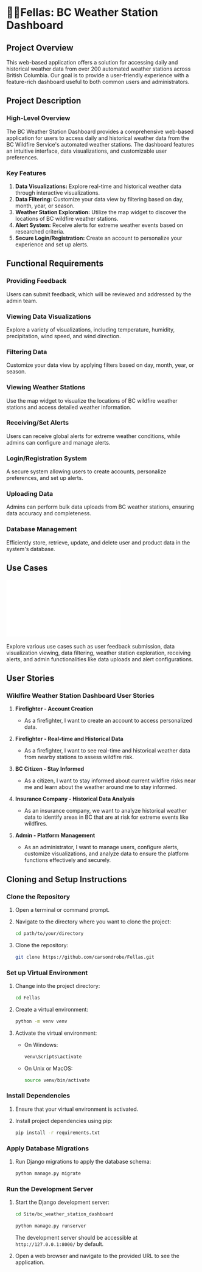 # 🤹‍♂️Fellas: BC Weather Station Dashboard

## Project Overview

This web-based application offers a  solution for accessing daily and historical weather data from over 200 automated weather stations across British Columbia. Our goal is to provide a user-friendly experience with a feature-rich dashboard useful to both common users and administrators.

## Project Description

### High-Level Overview

The BC Weather Station Dashboard provides a comprehensive web-based application for users to access daily and historical weather data from the BC Wildfire Service's automated weather stations. The dashboard features an intuitive interface, data visualizations, and customizable user preferences.

### Key Features

1. **Data Visualizations:** Explore real-time and historical weather data through interactive visualizations.
2. **Data Filtering:** Customize your data view by filtering based on day, month, year, or season.
3. **Weather Station Exploration:** Utilize the map widget to discover the locations of BC wildfire weather stations.
4. **Alert System:** Receive alerts for extreme weather events based on researched criteria.
5. **Secure Login/Registration:** Create an account to personalize your experience and set up alerts.

## Functional Requirements

### Providing Feedback

Users can submit feedback, which will be reviewed and addressed by the admin team.

### Viewing Data Visualizations

Explore a variety of visualizations, including temperature, humidity, precipitation, wind speed, and wind direction.

### Filtering Data

Customize your data view by applying filters based on day, month, year, or season.

### Viewing Weather Stations

Use the map widget to visualize the locations of BC wildfire weather stations and access detailed weather information.

### Receiving/Set Alerts

Users can receive global alerts for extreme weather conditions, while admins can configure and manage alerts.

### Login/Registration System

A secure system allowing users to create accounts, personalize preferences, and set up alerts.

### Uploading Data

Admins can perform bulk data uploads from BC weather stations, ensuring data accuracy and completeness.

### Database Management

Efficiently store, retrieve, update, and delete user and product data in the system's database.

## Use Cases

![Use Case Diagram](Project_Use_Case_Diagram.pdf)

Explore various use cases such as user feedback submission, data visualization viewing, data filtering, weather station exploration, receiving alerts, and admin functionalities like data uploads and alert configurations.

## User Stories

### Wildfire Weather Station Dashboard User Stories

1. **Firefighter - Account Creation**
   - As a firefighter, I want to create an account to access personalized data.

2. **Firefighter - Real-time and Historical Data**
   - As a firefighter, I want to see real-time and historical weather data from nearby stations to assess wildfire risk.

3. **BC Citizen - Stay Informed**
   - As a citizen, I want to stay informed about current wildfire risks near me and learn about the weather around me to stay informed.

4. **Insurance Company - Historical Data Analysis**
   - As an insurance company, we want to analyze historical weather data to identify areas in BC that are at risk for extreme events like wildfires.

5. **Admin - Platform Management**
   - As an administrator, I want to manage users, configure alerts, customize visualizations, and analyze data to ensure the platform functions effectively and securely.


## Cloning and Setup Instructions

### Clone the Repository

1. Open a terminal or command prompt.

2. Navigate to the directory where you want to clone the project:

    ```bash
    cd path/to/your/directory
    ```

3. Clone the repository:

    ```bash
    git clone https://github.com/carsondrobe/Fellas.git
    ```

### Set up Virtual Environment

1. Change into the project directory:

    ```bash
    cd Fellas
    ```

2. Create a virtual environment:

    ```bash
    python -m venv venv
    ```

3. Activate the virtual environment:

    - On Windows:

        ```bash
        venv\Scripts\activate
        ```

    - On Unix or MacOS:

        ```bash
        source venv/bin/activate
        ```

### Install Dependencies

1. Ensure that your virtual environment is activated.

2. Install project dependencies using pip:

    ```bash
    pip install -r requirements.txt
    ```

### Apply Database Migrations

1. Run Django migrations to apply the database schema:

    ```bash
    python manage.py migrate
    ```

### Run the Development Server

1. Start the Django development server:
    ```bash
    cd Site/bc_weather_station_dashboard 
    ```

    ```bash
    python manage.py runserver
    ```

   The development server should be accessible at `http://127.0.0.1:8000/` by default.

2. Open a web browser and navigate to the provided URL to see the application.


